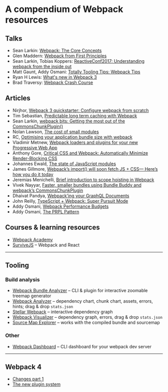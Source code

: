 # A compendium of Webpack resources

## Talks
* Sean Larkin: [Webpack: The Core Concepts](https://www.youtube.com/watch?v=AZPYL30ozCY)
* Glen Maddern: [Webpack from First Principles](https://www.youtube.com/watch?v=WQue1AN93YU)
* Sean Larkin, Tobias Koppers: [ReactiveConf2017: Understanding webpack from the inside out](https://www.youtube.com/watch?v=bm7RlNEcQM0)
* Matt Gaunt, Addy Osmani: [Totally Tooling Tips: Webpack Tips](https://www.youtube.com/watch?v=zFoBYfMLUCM)
* Ryan H Lewis: [What's new in Webpack 3](https://www.youtube.com/watch?v=wvil-8FNlmM)
* Brad Traversy: [Webpack Crash Course](https://www.youtube.com/watch?v=lziuNMk_8eQ)

## Articles
* Nirjhor, [Webpack 3 quickstarter: Configure webpack from scratch](https://medium.com/@nirjhor123/webpack-3-quickstarter-configure-webpack-from-scratch-30a6c394038a?source=linkShare-9d2fdc36cb26-1515450154)
* Tim Sebastian, [Predictable long term caching with Webpack](https://medium.com/webpack/predictable-long-term-caching-with-webpack-d3eee1d3fa31)
* Sean Larkin, [webpack bits: Getting the most out of the CommonsChunkPlugin()](https://medium.com/webpack/webpack-bits-getting-the-most-out-of-the-commonschunkplugin-ab389e5f318)
* Nolan Lawson, [The cost of small modules](https://nolanlawson.com/2016/08/15/the-cost-of-small-modules/)
* RC, [Optimising your application bundle size with webpack](https://hackernoon.com/optimising-your-application-bundle-size-with-webpack-e85b00bab579?source=linkShare-9d2fdc36cb26-1515449264)
* Vladimir Metnew, [Webpack loaders and plugins for your new Progressive Web App](https://hackernoon.com/webpack-loaders-and-plugins-for-your-new-progressive-web-app-378e09f469?source=linkShare-9d2fdc36cb26-1515449480)
* Anthony Gore, [Critical CSS and Webpack: Automatically Minimize Render-Blocking CSS](https://medium.com/js-dojo/critical-css-and-webpack-automatically-minimize-render-blocking-css-5390850dad45?source=linkShare-9d2fdc36cb26-1515449763)
* Johannes Ewald, [The state of JavaScript modules](https://medium.com/webpack/the-state-of-javascript-modules-4636d1774358)
* James Gillmore, [Webpack’s import() will soon fetch JS + CSS— Here’s how you do it today](https://medium.com/faceyspacey/webpacks-import-will-soon-fetch-js-css-here-s-how-you-do-it-today-4eb5b4929852?source=linkShare-9d2fdc36cb26-1515449605)
* Jeremias Menichelli, [Brief introduction to scope hoisting in Webpack](https://medium.com/webpack/brief-introduction-to-scope-hoisting-in-webpack-8435084c171f?source=linkShare-9d2fdc36cb26-1515450060)
* Vivek Nayyar, [Faster, smaller bundles using Bundle Buddy and webpack’s CommonsChunkPlugin](https://medium.com/webpack/bundle-buddy-and-webpack-commons-chunk-101da29166bf?source=collection_home---6------0----------------)
* Dhaivat Pandya, [Webpack’ing your GraphQL Documents](https://dev-blog.apollodata.com/webpacking-your-graphql-documents-bf9697ed259b?source=linkShare-9d2fdc36cb26-1515450259)
* John Reilly, [TypeScript + Webpack: Super Pursuit Mode](https://medium.com/webpack/typescript-webpack-super-pursuit-mode-83cc568dea79)
* Addy Osmani, [Webpack Performance Budgets](https://medium.com/webpack/webpack-performance-budgets-13d4880fbf6d?source=linkShare-9d2fdc36cb26-1515449214)
* Addy Osmani, [The PRPL Pattern](https://developers.google.com/web/fundamentals/performance/prpl-pattern/)

## Courses & learning resources
* [Webpack Academy](https://webpack.academy/)
* [SurviveJS](https://survivejs.com/webpack/) – Webpack and React


***

## Tooling

### Build analysis
* [Webpack Bundle Analyzer](https://www.npmjs.com/package/webpack-bundle-analyzer) – CLI & plugin for interactive zoomable treemap generator
* [Webpack Analyzer](https://webpack.github.io/analyse/) – dependency chart, chunk chart, assets, errors, hints; drag & drop `stats.json`
* [Stellar Webpack](https://alexkuz.github.io/stellar-webpack) – interactive dependency graph
* [Webpack Visualizer](https://chrisbateman.github.io/webpack-visualizer/) – dependency graph, errors, drag & drop `stats.json`
* [Source Map Explorer](https://github.com/danvk/source-map-explorer)  – works with the compiled bundle and sourcemap

### Other
* [Webpack Dashboard](https://github.com/FormidableLabs/webpack-dashboard) – CLI dashboard for your webpack dev server


***

## Webpack 4
* [Changes part 1](https://medium.com/webpack/webpack-4-changes-part-1-week-24-25-fd4d77674e55)
* [The new plugin system](https://medium.com/webpack/the-new-plugin-system-week-22-23-c24e3b22e95)
